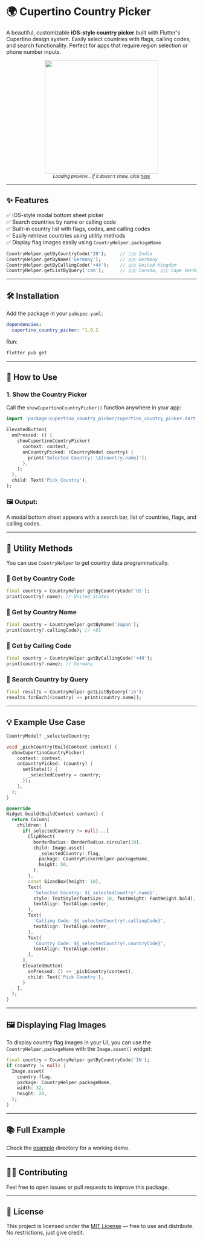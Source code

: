 # 🌍 Cupertino Country Picker

A beautiful, customizable **iOS-style country picker** built with Flutter's Cupertino design system. Easily select countries with flags, calling codes, and search functionality. Perfect for apps that require region selection or phone number inputs.

<p align="center">
  <img src="demo.gif/" width="300"  alt=""/>
  <br />
  <sub><i>Loading preview... if it doesn't show, click <a href="https://github.com/UmangPandav/cupertino_country_picker/blob/master/demo.gif" target="_blank">here</a></i></sub>
</p>

---

## ✨ Features

✅ iOS-style modal bottom sheet picker  
✅ Search countries by name or calling code  
✅ Built-in country list with flags, codes, and calling codes  
✅ Easily retrieve countries using utility methods  
✅ Display flag images easily using `CountryHelper.packageName`

```dart
CountryHelper.getByCountryCode('IN');     // 🇮🇳 India
CountryHelper.getByName('Germany');       // 🇩🇪 Germany
CountryHelper.getByCallingCode('+44');    // 🇬🇧 United Kingdom
CountryHelper.getListByQuery('can');      // 🇨🇦 Canada, 🇨🇻 Cape Verde, etc.
```

---

## 🛠 Installation

Add the package in your `pubspec.yaml`:

```yaml
dependencies:
  cupertino_country_picker: ^1.0.2
```

Run:

```bash
flutter pub get
```

---

## 🚀 How to Use

### 1. Show the Country Picker

Call the `showCupertinoCountryPicker()` function anywhere in your app:

```dart
import 'package:cupertino_country_picker/cupertino_country_picker.dart';

ElevatedButton(
  onPressed: () {
    showCupertinoCountryPicker(
      context: context,
      onCountryPicked: (CountryModel country) {
        print('Selected Country: \${country.name}');
      },
    );
  },
  child: Text('Pick Country'),
);
```

### 🖼 Output:

A modal bottom sheet appears with a search bar, list of countries, flags, and calling codes.

---

## 🧠 Utility Methods

You can use `CountryHelper` to get country data programmatically.

### 🔹 Get by Country Code

```dart
final country = CountryHelper.getByCountryCode('US');
print(country?.name); // United States
```

### 🔹 Get by Country Name

```dart
final country = CountryHelper.getByName('Japan');
print(country?.callingCode); // +81
```

### 🔹 Get by Calling Code

```dart
final country = CountryHelper.getByCallingCode('+49');
print(country?.name); // Germany
```

### 🔹 Search Country by Query

```dart
final results = CountryHelper.getListByQuery('in');
results.forEach((country) => print(country.name));
```

---

## 💡 Example Use Case

```dart
CountryModel? _selectedCountry;

void _pickCountry(BuildContext context) {
  showCupertinoCountryPicker(
    context: context,
    onCountryPicked: (country) {
      setState(() {
        _selectedCountry = country;
      });
    },
  );
}

@override
Widget build(BuildContext context) {
  return Column(
    children: [
      if(_selectedCountry != null)...[
        ClipRRect(
          borderRadius: BorderRadius.circular(10),
          child: Image.asset(
            _selectedCountry!.flag,
            package: CountryPickerHelper.packageName,
            height: 50,
          ),
        ),
        const SizedBox(height: 10),
        Text(
          'Selected Country: ${_selectedCountry!.name}',
          style: TextStyle(fontSize: 18, fontWeight: FontWeight.bold),
          textAlign: TextAlign.center,
        ),
        Text(
          'Calling Code: ${_selectedCountry!.callingCode}',
          textAlign: TextAlign.center,
        ),
        Text(
          'Country Code: ${_selectedCountry!.countryCode}',
          textAlign: TextAlign.center,
        ),
      ],
      ElevatedButton(
        onPressed: () => _pickCountry(context),
        child: Text('Pick Country'),
      )
    ],
  );
}
```

---

## 🖼 Displaying Flag Images

To display country flag images in your UI, you can use the `CountryHelper.packageName` with the `Image.asset()` widget:

```dart
final country = CountryHelper.getByCountryCode('IN');
if (country != null) {
  Image.asset(
    country.flag,
    package: CountryHelper.packageName,
    width: 32,
    height: 20,
  );
}
```

---

## 📚 Full Example

Check the [example](demo.gif/) directory for a working demo.

---

## 🧑‍💻 Contributing

Feel free to open issues or pull requests to improve this package.

---

## 📝 License

This project is licensed under the [MIT License](LICENSE) — free to use and distribute. No restrictions, just give credit.

